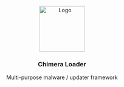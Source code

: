 <!-- PROJECT LOGO -->
<br />
<div align="center">
  <a href="https://upload.wikimedia.org/wikipedia/commons/b/b3/Chimera_Apulia_Louvre_K362.jpg">
    <img src="https://upload.wikimedia.org/wikipedia/commons/b/b3/Chimera_Apulia_Louvre_K362.jpg" alt="Logo" width="120" height="120">
  </a>

  <h3 align="center">Chimera Loader</h3>

  <p align="center">
     Multi-purpose malware / updater framework 
  </p>
</div>

